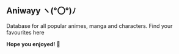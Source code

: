 ## Aniwayy   ヽ(°〇°)ﾉ

Database for all popular animes, manga and characters.
Find your favourites here

**Hope you enjoyed!** 🚀
